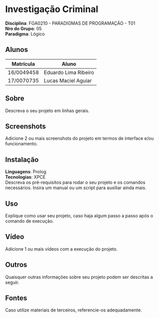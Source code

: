 # Investigação  Criminal

**Disciplina**: FGA0210 - PARADIGMAS DE PROGRAMAÇÃO - T01  
**Nro do Grupo**: 05  
**Paradigma**: Lógico  

## Alunos

|Matrícula | Aluno |
| -- | -- |
| 16/0049458  | Eduardo Lima Ribeiro |
| 17/0070735  | Lucas Maciel Aguiar  |

## Sobre

Descreva o seu projeto em linhas gerais.

## Screenshots

Adicione 2 ou mais screenshots do projeto em termos de interface e/ou funcionamento.

## Instalação

**Linguagens**: Prolog  
**Tecnologias**: XPCE  
Descreva os pré-requisitos para rodar o seu projeto e os comandos necessários.
Insira um manual ou um script para auxiliar ainda mais.

## Uso

Explique como usar seu projeto, caso haja algum passo a passo após o comando de execução.

## Vídeo

Adicione 1 ou mais vídeos com a execução do projeto.

## Outros

Quaisquer outras informações sobre seu projeto podem ser descritas a seguir.

## Fontes

Caso utilize materiais de terceiros, referencie-os adequadamente.
